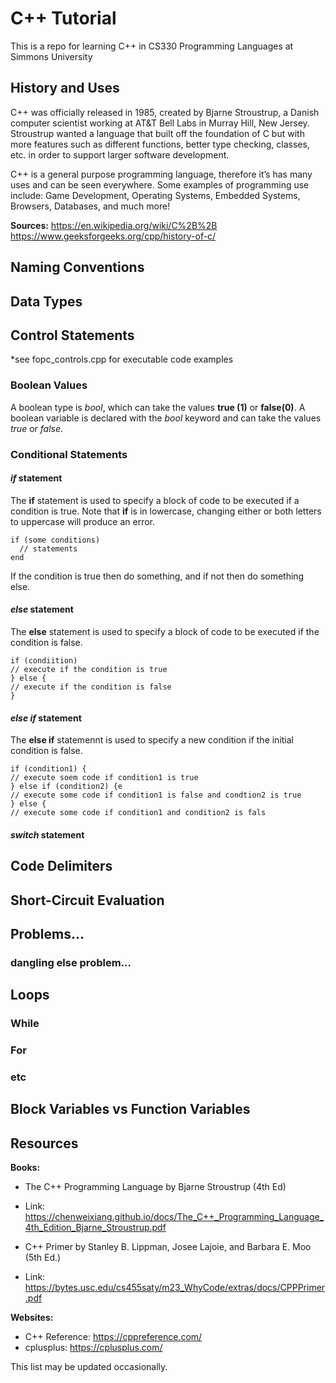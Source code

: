 # C++ Tutorial 
This is a repo for learning C++ in CS330 Programming Languages at Simmons University

## History and Uses
C++ was officially released in 1985, created by Bjarne Stroustrup, a Danish computer scientist
working at AT&T Bell Labs in Murray Hill, New Jersey. Stroustrup wanted a language that built 
off the foundation of C but with more features such as different functions, better type checking, 
classes, etc. in order to support larger software development. 

C++ is a general purpose programming language, therefore it’s has many uses and can be seen everywhere.
Some examples of programming use include: Game Development, Operating Systems, Embedded Systems, Browsers, Databases, and much more!

**Sources:**
https://en.wikipedia.org/wiki/C%2B%2B 
https://www.geeksforgeeks.org/cpp/history-of-c/ 

## Naming Conventions

## Data Types

## Control Statements
*see fopc_controls.cpp for executable code examples

### Boolean Values
A boolean type is *bool*, which can take the values **true (1)** or **false(0)**. A boolean variable is declared with the *bool* keyword and can take the values *true* or *false*.

### Conditional Statements
#### *if* statement
The **if** statement is used to specify a block of code to be executed if a condition is true. Note that **if** is in lowercase, changing either or both letters to uppercase will produce an error.
```
if (some conditions)
  // statements
end
```
If the condition is true then do something, and if not then do something else.

#### *else* statement
The **else** statement is used to specify a block of code to be executed if the condition is false.
```
if (condiition)
// execute if the condition is true
} else {
// execute if the condition is false
}
```
#### *else if* statement
The **else if** statemennt is used to specify a new condition if the initial condition is false.
```
if (condition1) {
// execute soem code if condition1 is true
} else if (condition2) {e
// execute some code if condition1 is false and condtion2 is true
} else {
// execute some code if condition1 and condition2 is fals
```

#### *switch* statement

## Code Delimiters

## Short-Circuit Evaluation

## Problems...
### dangling else problem...

## Loops
### While
### For
### etc

## Block Variables vs Function Variables

## Resources

**Books:**
- The C++ Programming Language by Bjarne Stroustrup (4th Ed)
- Link: https://chenweixiang.github.io/docs/The_C++_Programming_Language_4th_Edition_Bjarne_Stroustrup.pdf
  
- C++  Primer by Stanley B. Lippman, Josee Lajoie, and Barbara E. Moo (5th Ed.)
- Link: https://bytes.usc.edu/cs455saty/m23_WhyCode/extras/docs/CPPPrimer.pdf 

**Websites:**
- C++ Reference: https://cppreference.com/ 
- cplusplus: https://cplusplus.com/

This list may be updated occasionally.
